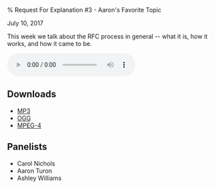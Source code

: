 % Request For Explanation #3 - Aaron's Favorite Topic

<div class="date">July 10, 2017</div>

This week we talk about the RFC process in general -- what it is, how it works, and how it came to be.

<audio controls="controls">
    <source src="episode.mp3" type="audio/mp3">
    <source src="episode.ogg" type="audio/ogg">
    <source src="episode.m4a" type="audio/x-m4a">
</audio>


## Downloads

* [MP3](episode.mp3)
* [OGG](episode.ogg)
* [MPEG-4](episode.m4a)


## Panelists

* Carol Nichols
* Aaron Turon
* Ashley Williams
